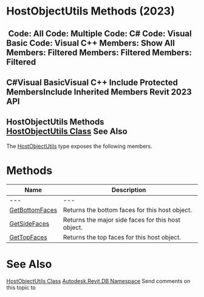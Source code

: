 # HostObjectUtils Methods (2023)

﻿
 Code: All Code: Multiple Code: C# Code: Visual Basic Code: Visual C++  Members: Show All Members: Filtered Members: Filtered Members: Filtered   
---  
C#Visual BasicVisual C++
Include Protected MembersInclude Inherited Members
Revit 2023 API  
---  
HostObjectUtils Methods  
[HostObjectUtils Class](05539c78-f61a-4e75-0a8a-becb0a66b941.md "HostObjectUtils Class") See Also  
---  
The [HostObjectUtils](05539c78-f61a-4e75-0a8a-becb0a66b941.md "HostObjectUtils Class") type exposes the following members.
# Methods
| Name | Description |
| --- | --- |
| --- | --- | --- |
| [GetBottomFaces](34737312-04d0-3550-6a42-5020c4ea2284.md "GetBottomFaces Method") | Returns the bottom faces for this host object. |
| [GetSideFaces](589b9363-c2cc-52d9-6ba1-fc8e8f912b27.md "GetSideFaces Method") | Returns the major side faces for this host object. |
| [GetTopFaces](de3ad895-337e-06f7-b1bb-edfb4fe2f35d.md "GetTopFaces Method") | Returns the top faces for this host object. |

# See Also
[HostObjectUtils Class](05539c78-f61a-4e75-0a8a-becb0a66b941.md "HostObjectUtils Class")
[Autodesk.Revit.DB Namespace](87546ba7-461b-c646-cbb1-2cb8f5bff8b2.md "Autodesk.Revit.DB Namespace")
Send comments on this topic to 